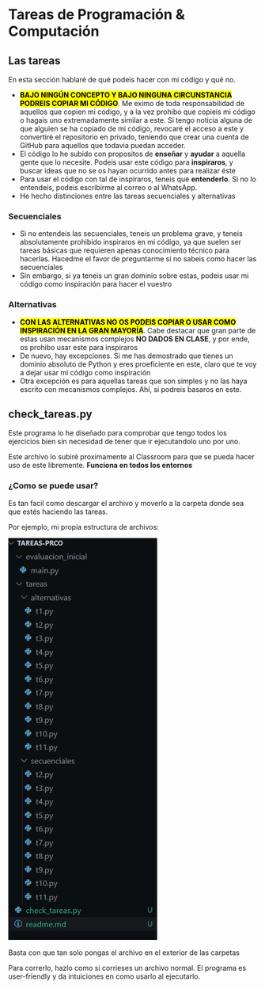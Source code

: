 # Tareas de Programación & Computación

## Las tareas

En esta sección hablaré de qué podeis hacer con mi código y qué no.
- <mark>**BAJO NINGÚN CONCEPTO Y BAJO NINGUNA CIRCUNSTANCIA PODREIS COPIAR MI CÓDIGO**</mark>. Me eximo de toda responsabilidad de aquellos que copien mi código, y a la vez prohibo que copieis mi código o hagais uno extremadamente similar a este. Si tengo noticia alguna de que alguien se ha copiado de mi código, revocaré el acceso a este y convertiré el repositorio en privado, teniendo que crear una cuenta de GitHub para aquellos que todavia puedan acceder.
- El código lo he subido con propositos de **enseñar** y **ayudar** a aquella gente que lo necesite. Podeis usar este código para **inspiraros**, y buscar ideas que no se os hayan ocurrido antes para realizar éste
- Para usar el código con tal de inspiraros, teneis que **entenderlo**. Si no lo entendeis, podeis escribirme al correo o al WhatsApp.
- He hecho distinciones entre las tareas secuenciales y alternativas

### Secuenciales

- Si no entendeis las secuenciales, teneis un problema grave, y teneis absolutamente prohibido inspiraros en mi código, ya que suelen ser tareas básicas que requieren apenas conocimiento técnico para hacerlas. Hacedme el favor de preguntarme si no sabeis como hacer las secuenciales
- Sin embargo, si ya teneis un gran dominio sobre estas, podeis usar mi código como inspiración para hacer el vuestro

### Alternativas

- **<mark>CON LAS ALTERNATIVAS NO OS PODEIS COPIAR O USAR COMO INSPIRACIÓN EN LA GRAN MAYORÍA</mark>**. Cabe destacar que gran parte de estas usan mecanismos complejos **NO DADOS EN CLASE**, y por ende, os prohibo usar este para inspiraros
- De nuevo, hay excepciones. Si me has demostrado que tienes un dominio absoluto de Python y eres proeficiente en este, claro que te voy a dejar usar mi código como inspiración
- Otra excepción es para aquellas tareas que son simples y no las haya escrito con mecanismos complejos. Ahí, si podreis basaros en este.

## check_tareas.py

Este programa lo he diseñado para comprobar que tengo todos los ejercicios bien sin necesidad de tener que ir ejecutandolo uno por uno.

Este archivo lo subiré proximamente al Classroom para que se pueda hacer uso de este libremente. **Funciona en todos los entornos**

### ¿Como se puede usar?

Es tan facil como descargar el archivo y moverlo a la carpeta donde sea que estés haciendo las tareas.

Por ejemplo, mi propia estructura de archivos:

!['Estructura de archivos del repositorio'](./estructure.png 'Estructura de archivos')

Basta con que tan solo pongas el archivo en el exterior de las carpetas

Para correrlo, hazlo como si corrieses un archivo normal. El programa es user-friendly y da intuiciones en como usarlo al ejecutarlo.